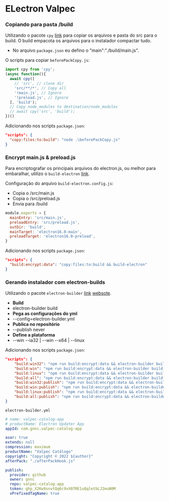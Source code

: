 # ELectron Valpec

### Copiando para pasta /build

Utilizando o pacote `cpy` [link](https://www.npmjs.com/package/cpy) para copiar os
arquivos e pasta do src para o build. O build empacota os arquivos para o instalador
compactar tudo.

- No arquivo `package.json` eu defino o "main":"./build/main.js".

O scripts para copiar `beforePackCopy.js`:

```js
import cpy from 'cpy';
(async function(){
  await cpy([
    // 'src', // clone dir
    'src/**/*', // Copy all
    '!main.js', // Ignore 
    '!preload.js', // Ignore 
  ], 'build');  
  // Copy node_modules to destination/node_modules
  // await cpy('src', 'build');
})()
```
Adicionando nos scripts `package.json`:

```json
"scripts": {
  "copy:files:to:build": "node .\beforePackCopy.js"
}
```

### Encrypt main.js & preload.js

Para encriptografar os principais arquivos do electron.js, ou melhor para embaralhar,
utilizo o `build-electron` [link](https://www.npmjs.com/package/build-electron).

Configuração do arquivo `build-electron.config.js`:
- Copia o /src/main.js
- Copia o /src/preload.js
- Envia para /build

```js
module.exports = {
  mainEntry: 'src/main.js',
  preloadEntry: 'src/preload.js',
  outDir: 'build',
  mainTarget: 'electron16.0-main',
  preloadTarget: 'electron16.0-preload',
}
```

Adicionando nos scripts `package.json`:

```json
"scripts": {
  "build:encrypt:data": "copy:files:to:build && build-electron"
}
```

### Gerando instalador com electron-builds

Utilizando o pacote `electron-builder` [link](https://www.npmjs.com/package/electron-builder) [websote](https://www.electron.build/).

- **Build**
- electron-builder build 
- **Pega as configurações do yml**
- --config=electron-builder.yml 
- **Publica no repositório**
- --publish never 
- **Define a plataforma**
- --win --ia32 | --win --x64 | --linux

Adicionando nos scripts `package.json`:

```json
"scripts": {
    "build:win32": "npm run build:encrypt:data && electron-builder build --config=electron-builder.yml --publish never --win --ia32 && npm run build:rename",
    "build:win": "npm run build:encrypt:data && electron-builder build --config=electron-builder.yml --publish never --win --x64 && npm run build:rename",
    "build:linux": "npm run build:encrypt:data && electron-builder build --config=electron-builder.yml --publish never --linux && npm run build:rename",
    "build:all": "npm run build:encrypt:data && electron-builder build --config=electron-builder.yml --publish never --win --linux --mac && npm run build:rename",
    "build:win32:publish": "npm run build:encrypt:data && electron-builder build --config=electron-builder.yml --publish always --win --ia32 && npm run build:rename",
    "build:win:publish": "npm run build:encrypt:data && electron-builder build --config=electron-builder.yml --publish always --win --x64 && npm run build:rename",
    "build:linux:publish": "npm run build:encrypt:data && electron-builder build --config=electron-builder.yml --publish always --linux && npm run build:rename",
    "build:all:publish": "npm run build:encrypt:data && electron-builder build --config=electron-builder.yml --publish always --win --linux --mac && npm run build:rename"
}
```

`electron-builder.yml`

```yml
# name: valpec-catalog-app
# productName: Electron Updater App
appId: com.gnnc.valpec-catalog-app

asar: true
extends: null
compression: maximum
productName: "Valpec Catálogo"
copyright: "Copyright © 2022 ${author}"
afterPack: "./afterPackHook.js"

publish:
  provider: github
  owner: gnnc
  repo: valpec-catalog-app
  token: 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
  vPrefixedTagName: true
```
